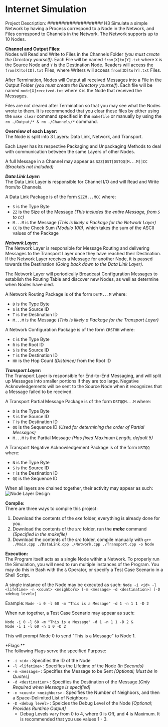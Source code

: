 Internet Simulation
===================

Project Description:
#################### H3
Simulate a simple Network by having a Process correspond to a Node in the Network, and Files correspond to Channels in the Network. The Network supports up to 10 Nodes.

**Channel and Output Files:**<br>
Nodes will Read and Write to Files in the Channels Folder *(you must create the Directory yourself)*. Each File will be named `from[X]to[Y].txt` where `X` is the Source Node and `Y` is the Destination Node. Readers will access the `from[X]to[ID].txt` Files, where Writers will access `from[ID]to[Y].txt` Files.

After Termination, Nodes will Output all received Messages into a File in the Output Folder *(you must create the Directory yourself*). Each file will be named `node[X]received.txt` where `X` is the Node that received the Messages.

Files are not cleared after Termination so that you may see what the Nodes wrote to them. It is recommended that you clear these files by either using the `make clear` command specified in the `makefile` or manually by using the `rm ./Output/* & rm ./Channels/*` command.

**Overview of each Layer:**<br>
The Node is split into 3 Layers: Data Link, Network, and Transport.

Each Layer has its respective Packaging and Unpackaging Methods to deal with communication between the same Layers of other Nodes.

A full Message in a Channel may appear as `SZZ[DST[DSTQQ[M...M]]CC` *(Brackets not included)*

***Data Link Layer:***<br>
The Data Link Layer is responsible for Channel I/O and will Read and Write from/to Channels.

A Data Link Package is of the form `SZZM...MCC` where:
  - `S` is the Type Byte
  - `ZZ` is the Size of the Message *(This includes the entire Message, from `S` to `CC`)*
  - `M...M` is the Message *(This is likely a Package for the Network Layer)*
  - `CC` is the Check Sum *(Modulo 100)*, which takes the sum of the ASCII values of the Package

***Network Layer:***<br>
The Network Layer is responsible for Message Routing and delivering Messages to the Transport Layer once they have reached their Destination. If the Network Layer receives a Message for another Node, it is passed towards the Destination *(Going back down to the Data Link Layer)*.

The Network Layer will periodically Broadcast Configuration Messages to establish the Routing Table and discover new Nodes, as well as determine when Nodes have died.

A Network Routing Package is of the form `DSTM...M` where:
 - `D` is the Type Byte
 - `S` is the Source ID
 - `T` is the Destination ID
 - `M...M` is the Message *(This is likely a Package for the Transport Layer)*

A Network Configuration Package is of the form `CRSTHH` where:
 - `C` is the Type Byte
 - `R` is the Root ID
 - `S` is the Source ID
 - `T` is the Destination ID
 - `HH` is the Hop Count *(Distance)* from the Root ID

***Transport Layer:***<br>
The Transport Layer is responsible for End-to-End Messaging, and will split up Messages into smaller portions if they are too large. Negative Acknowledgements will be sent to the Source Node when it recognizes that a Message failed to be received.

A Transport Partial Message Package is of the form `DSTQQM...M` where:
 - `D` is the Type Byte
 - `S` is the Source ID
 - `T` is the Destination ID
 - `QQ` is the Sequence ID *(Used for determining the order of Partial Messages)*
 - `M...M` is the Partial Message *(Has fixed Maximum Length, default 5)*

A Transport Negative Acknowledgement Package is of the form `NSTQQ` where:
 - `N` is the Type Byte
 - `S` is the Source ID
 - `T` is the Destination ID
 - `QQ` is the Sequence ID


When all layers are chained together, their activity may appear as such:
<img src="https://dl.dropboxusercontent.com/u/22054931/Photo%20Dump/Git%20Hub/Internet%20Simulation/Layer%20Design.png" alt="Node Layer Design">

**Compile:**<br>
There are three ways to compile this project:
1) Download the contents of the *exe* folder, everything is already done for you.
2) Download the contents of the *src* folder, run the ***make*** command *(Specified in the makefile)*
3) Download the contents of the *src* folder, compile manually with `g++ ./Main.cpp ./DataLink.cpp ./Network.cpp ./Transport.cpp -o Node`

**Execution:**<br>
The Program itself acts as a single Node within a Network. To properly run the Simulation, you will need to run multiple instances of the Program. You may do this in Bash with the `&` Operator, or specify a Test Case Scenario in a Shell Script.

A single instance of the Node may be executed as such:
`Node -i <id> -l <lifetime> -n <count> <neighbors> [-m <message> -d <destination>] [-D <debug level>]`

Example:
`Node -i 0 -l 60 -m "This is a Message" -d 1 -n 1 1 -D 2`

When run together, a Test Case Scenario may appear as such:

    Node -i 0 -l 60 -m "This is a Message" -d 1 -n 1 1 -D 2 &
    Node -i 1 -l 60 -n 1 0 -D 2

This will prompt Node 0 to send "This is a Message" to Node 1.

*Flags:**<br>
The following Flags serve the specified Purpose:
 - `-i <id>` : Specifies the ID of the Node
 - `-l <lifetime>` : Specifies the Lifetime of the Node *(In Seconds)*
 - `-m <message>` : Specifies the Message to be Sent *[Optional; Must be in Quotes]*
 - `-d <destination>` : Specifies the Destination of the Message *[Only Required when Message is specified]*
 - `-n <count> <neighbors>` : Specifies the Number of Neighbors, and then a Space-Delimited List of Neighbors
 - `-D <debug level>` : Speicies the Debug Level of the Node *[Optional; Provides Runtime Output]*
    - Debug Levels vary from 0 to 4, where 0 is Off, and 4 is Maximum. It is recommended that you use values 1 - 3.
